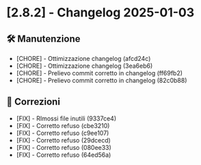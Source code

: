 # [2.8.2] - Changelog 2025-01-03

## 🛠️ Manutenzione
- [CHORE] - Ottimizzazione changelog (afcd24c)
- [CHORE] - Ottimizzazione changelog (3ea6eb6)
- [CHORE] - Prelievo commit corretto in changelog (ff69fb2)
- [CHORE] - Prelievo commit corretto in changelog (82c0b88)

## 🐛 Correzioni
- [FIX] - RImossi file inutili (9337ce4)
- [FIX] - Corretto refuso (cbe3210)
- [FIX] - Corretto refuso (c9ee107)
- [FIX] - Corretto refuso (29dcecd)
- [FIX] - Corretto refuso (080ee33)
- [FIX] - Corretto refuso (64ed56a)

